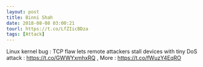 ```yaml
---
layout: post
title: Binni Shah
date: 2018-08-08 03:00:21
tourl: https://t.co/LfZIicBDza
tags: [Attack]
---
```

Linux kernel bug : TCP flaw lets remote attackers stall devices with tiny DoS attack : https://t.co/GWWYxmhxRQ , More : https://t.co/fWuzY4EqRO